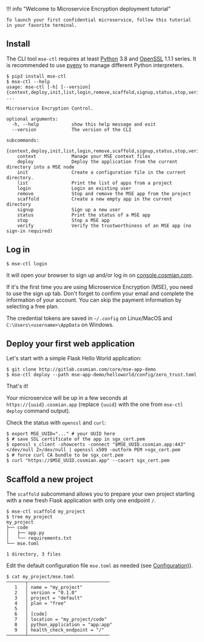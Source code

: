 
!!! info "Welcome to Microservice Encryption deployment tutorial"

    To launch your first confidential microservice, follow this tutorial in your favorite terminal.


## Install

The CLI tool `mse-ctl` requires at least [Python](https://www.python.org/downloads/) 3.8 and [OpenSSL](https://www.openssl.org/source/) 1.1.1 series.
It is recommended to use [pyenv](https://github.com/pyenv/pyenv) to manage different Python interpreters.

```{.bash}
$ pip3 install mse-ctl
$ mse-ctl --help     
usage: mse-ctl [-h] [--version] {context,deploy,init,list,login,remove,scaffold,signup,status,stop,verify} ...

Microservice Encryption Control.

optional arguments:
  -h, --help            show this help message and exit
  --version             The version of the CLI

subcommands:
  {context,deploy,init,list,login,remove,scaffold,signup,status,stop,verify}
    context             Manage your MSE context files
    deploy              Deploy the application from the current directory into a MSE node
    init                Create a configuration file in the current directory.
    list                Print the list of apps from a project
    login               Login an existing user
    remove              Stop and remove the MSE app from the project
    scaffold            Create a new empty app in the current directory
    signup              Sign up a new user
    status              Print the status of a MSE app
    stop                Stop a MSE app
    verify              Verify the trustworthiness of an MSE app (no sign-in required)
```

## Log in

```{.bash}
$ mse-ctl login
```

It will open your browser to sign up and/or log in on [console.cosmian.com](https://console.cosmian.com).

If it's the first time you are using Microservice Encryption (MSE), you need to use the sign up tab.
Don't forget to confirm your email and complete the information of your account.
You can skip the payment information by selecting a free plan.

The credential tokens are saved in `~/.config` on Linux/MacOS and `C:\Users\<username>\AppData` on Windows.

## Deploy your first web application

Let's start with a simple Flask Hello World application:

```{.bash}
$ git clone http://gitlab.cosmian.com/core/mse-app-demo
$ mse-ctl deploy --path mse-app-demo/helloworld/config/zero_trust.toml
```

That's it!

Your microservice will be up in a few seconds at `https://{uuid}.cosmian.app` (replace `{uuid}` with the one from `mse-ctl deploy` command output).

Check the status with `openssl` and `curl`:

```{.console}
$ export MSE_UUID="..." # your UUID here
$ # save SSL certificate of the app in sgx_cert.pem
$ openssl s_client -showcerts -connect "$MSE_UUID.cosmian.app:443" </dev/null 2>/dev/null | openssl x509 -outform PEM >sgx_cert.pem
$ # force curl CA bundle to be sgx_cert.pem
$ curl "https://$MSE_UUID.cosmian.app" --cacert sgx_cert.pem
```

## Scaffold a new project

The `scaffold` subcommand allows you to prepare your own project starting with a new fresh Flask application with only one endpoint `/`.

```{.bash}
$ mse-ctl scaffold my_project
$ tree my_project            
my_project
├── code
│   ├── app.py
│   └── requirements.txt
└── mse.toml

1 directory, 3 files
```

Edit the default configuration file `mse.toml` as needed (see [Configuration)](configuration.md)).

```{.bash}
$ cat my_project/mse.toml 
───────┬──────────────────────────────
   1   │ name = "my_project"
   2   │ version = "0.1.0"
   3   │ project = "default"
   4   │ plan = "free"
   5   │ 
   6   │ [code]
   7   │ location = "my_project/code"
   8   │ python_application = "app:app"
   9   │ health_check_endpoint = "/"
───────┴──────────────────────────────
```
